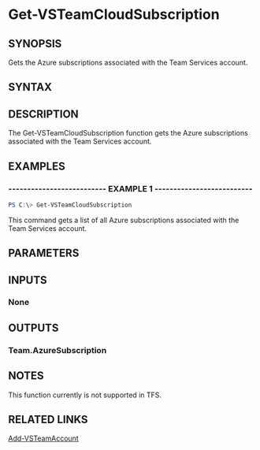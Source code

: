 


# Get-VSTeamCloudSubscription

## SYNOPSIS

Gets the Azure subscriptions associated with the Team Services account.

## SYNTAX

## DESCRIPTION

The Get-VSTeamCloudSubscription function gets the Azure subscriptions associated with the Team Services account.

## EXAMPLES

### -------------------------- EXAMPLE 1 --------------------------

```PowerShell
PS C:\> Get-VSTeamCloudSubscription
```

This command gets a list of all Azure subscriptions associated with the Team Services account.

## PARAMETERS

## INPUTS

### None

## OUTPUTS

### Team.AzureSubscription

## NOTES

This function currently is not supported in TFS.

## RELATED LINKS

[Add-VSTeamAccount](Add-VSTeamAccount.md)